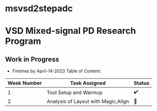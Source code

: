 # msvsd2stepadc
# VSD Mixed-signal PD Research Program
## Work in Progress
- Finishes by April-14-2023
 Table of Content:
 
  
| Week Number   | Task Assigned                       | Status   |
| ------------- | ---------------------------------   |----------|
|       1       | Tool Setup and Warmup               |:heavy_check_mark:|
|       2       | Analysis of Layout with Magic,Align |:red_circle: |

